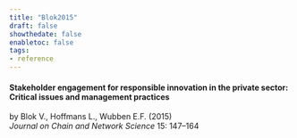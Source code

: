 ```yaml
---
title: "Blok2015"
draft: false
showthedate: false
enabletoc: false
tags:
- reference
---
```


#### **Stakeholder engagement for responsible innovation in the private sector: Critical issues and management practices**     
by Blok V., Hoffmans L., Wubben E.F. (2015)         
*Journal on Chain and Network Science* 15: 147–164       


